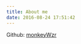 ```yaml
---
title: About me
date: 2016-08-24 17:51:42
---
```


Github: [monkeyWzr](https://github.com/monkeyWzr)

